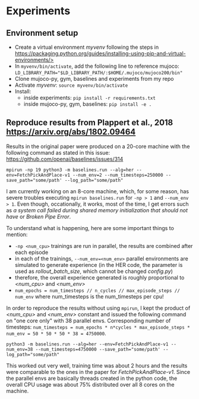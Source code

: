 # Experiments

## Environment setup

* Create a virtual environment *myvenv* following the steps in https://packaging.python.org/guides/installing-using-pip-and-virtual-environments/> 
* In `myvenv/bin/activate`, add the following line to reference mujoco: `LD_LIBRARY_PATH="$LD_LIBRARY_PATH/:$HOME/.mujoco/mujoco200/bin"`
* Clone mujoco-py, gym, baselines and experiments from my repo
* Activate *myvenv*: `source myvenv/bin/activate`
* Install:
  * inside experiments: `pip install -r requirements.txt`
  * inside mujoco-py, gym, baselines: `pip install -e .`


## Reproduce results from Plappert et al., 2018 https://arxiv.org/abs/1802.09464

Results in the original paper were produced on a 20-core machine with the following command as stated in this issue: https://github.com/openai/baselines/issues/314

`mpirun -np 19 python3 -m baselines.run --alg=her --env=FetchPickAndPlace-v1 --num_env=2 --num_timesteps=250000 --save_path="some/path' --log_path="some/path"`

I am currently working on an 8-core machine, which, for some reason, has severe troubles executing `mpirun baselines.run` for `-np > 1` and `--num_env > 1`. Even though, occationally, it works, most of the time, I get errors such as *a system call failed during shared memory initialization that should not have* or *Broken Pipe Error*. 

To understand what is happening, here are some important things to mention:
* `-np <num_cpu>` trainings are run in parallel, the results are combined after each episode
* in each of the trainings, `--num_env=<num_env>` parallel environments are simulated to generate experience (in the HER code, the parameter is used as *rollout_batch_size*, which cannot be changed *config.py*)
* therefore, the overall experience generated is roughly proportional to *<num_cpu>* and *<num_env>*
* `num_epochs = num_timesteps // n_cycles // max_episode_steps // num_env` where num_timesteps is the num_timesteps per cpu!

In order to reproduce the results without using `mpirun`, I kept the product of *<num_cpu>* and *<num_env>* constant and issued the following command on "one core only" with 38 parallel envs. Corresponding number of timesteps: `num_timesteps = num_epochs * n*cycles * max_episode_steps * num_env = 50 * 50 * 50 * 38 = 4750000`.

`python3 -m baselines.run --alg=her --env=FetchPickAndPlace-v1 --num_env=38 --num_timesteps=4750000 --save_path="some/path' --log_path="some/path"`

This worked out very well, training time was about 2 hours and the results were comparable to the ones in the paper for *FetchPickAndPlace-v1*. Since the parallel envs are basically threads created in the python code, the overall CPU usage was about 75% distributed over all 8 cores on the machine.
